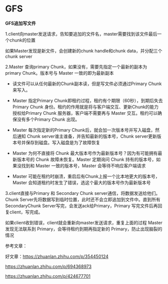# GFS



**GFS追加写文件**

1.client向master发送请求，告知要追加的文件名，master需要找到该文件最后一个chunk的位置

如果Master发现是新文件，会创建新的chunk handle和chunk data，并分配三个chunk server

2.Master 查询primary Chunk，如果没有，需要先指定一个最新的副本为primary Chunk。版本号与 Master 一致的即为最新副本

- 读文件可以从任何最新的Chunk副本读，但是写文件必须通过Primary Chunk来写入。

- Master 指定Primary Chunk即租约过程，租约有个期限（60秒），到期后失去Primary Chunk 身份。租约的作用就是将与客户端交互、更新Chunk的能力授权给Primary Chunk 服务器，客户端不需要再与 Master 交互。租约可以确保没有多个Primary Chunk 出现。

- Master 每次指定新的Primary Chunk后，就会加一次版本号并写入磁盘，然后通知 Chunk server谁主谁备，并告知最新的版本号，Chunk server更新版本号并保存到磁盘。写入磁盘是为了故障恢复

- Master 为何不直接将 Chunk 最大版本号作为最新版本号？因为有可能拥有最新版本号的 Chunk 故障未恢复。Master 定期询问 Chunk 持有的版本号，如果没找到和 Master 一致的版本号，Master 会等待不响应客户端请求

- Master 可能在租约时崩溃，重启后有Chunk上报一个比本地更大的版本号，Master 会知道租约时发生了错误，选这个最大的版本号作为最新版本号

3.client直接与Primary 和 Secondary Chunk server通信，将数据发送给他们。Chunk Server先将数据写到临时位置，此时还不会立即追加到文件中。直到所有 SecondaryChunk Server写完，会发送ack给Primary，Primary 写完文件后再回复client，写完成。

如果client收到错误，client就会重新向master发送请求，重复上面的过程
Master 发现无法联系到 Primary，会等待租约到期再指定新的 Primary，防止出现脑裂的情况

参考文章：

好文章：https://zhuanlan.zhihu.com/p/354450124

https://zhuanlan.zhihu.com/p/694368973

https://zhuanlan.zhihu.com/p/424677701